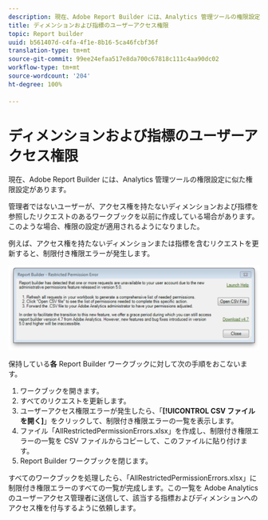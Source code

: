 ```yaml
---
description: 現在、Adobe Report Builder には、Analytics 管理ツールの権限設定に似た権限設定があります。
title: ディメンションおよび指標のユーザーアクセス権限
topic: Report builder
uuid: b561407d-c4fa-4f1e-8b16-5ca46fcbf36f
translation-type: tm+mt
source-git-commit: 99ee24efaa517e8da700c67818c111c4aa90dc02
workflow-type: tm+mt
source-wordcount: '204'
ht-degree: 100%

---
```



# ディメンションおよび指標のユーザーアクセス権限

現在、Adobe Report Builder には、Analytics 管理ツールの権限設定に似た権限設定があります。

管理者ではないユーザーが、アクセス権を持たないディメンションおよび指標を参照したリクエストのあるワークブックを以前に作成している場合があります。このような場合、権限の設定が適用されるようになりました。

例えば、アクセス権を持たないディメンションまたは指標を含むリクエストを更新すると、制限付き権限エラーが発生します。

![](assets/arb_restrc_perm.png)

保持している&#x200B;**各** Report Builder ワークブックに対して次の手順をおこないます。

1. ワークブックを開きます。
1. すべてのリクエストを更新します。
1. ユーザーアクセス権限エラーが発生したら、「**[!UICONTROL CSV ファイルを開く]**」をクリックして、制限付き権限エラーの一覧を表示します。
1. ファイル「AllRestrictedPermissionErrors.xlsx」を作成し、制限付き権限エラーの一覧を CSV ファイルからコピーして、このファイルに貼り付けます。
1. Report Builder ワークブックを閉じます。

すべてのワークブックを処理したら、「AllRestrictedPermissionErrors.xlsx」に制限付き権限エラーのすべての一覧が完成します。この一覧を Adobe Analytics のユーザーアクセス管理者に送信して、該当する指標およびディメンションへのアクセス権を付与するように依頼します。
